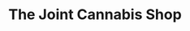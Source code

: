 ---
title: "The Joint Cannabis Shop"
url: /winnipeg/the-joint-cannabis-shop-leila-avenue/
shop: cannabis
---